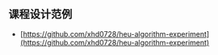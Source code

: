 ## 课程设计范例

- [https://github.com/xhd0728/heu-algorithm-experiment](https://github.com/xhd0728/heu-algorithm-experiment)